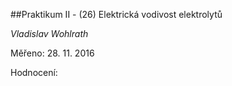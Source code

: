##Praktikum II - (26) Elektrická vodivost elektrolytů

*Vladislav Wohlrath*

Měřeno: 28. 11. 2016

Hodnocení: 
